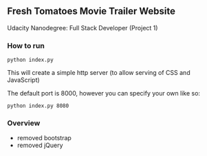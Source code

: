 ## Fresh Tomatoes Movie Trailer Website

Udacity Nanodegree: Full Stack Developer (Project 1)


### How to run

    python index.py

This will create a simple http server (to allow serving of CSS and JavaScript)

The default port is 8000, however you can specify your own like so:

    python index.py 8080


### Overview

* removed bootstrap
* removed jQuery
